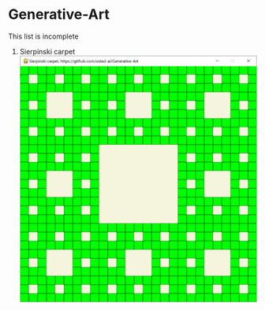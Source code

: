 # Generative-Art 
This list is incomplete
1) Sierpinski carpet
![Sierpinski carpet](Media/sierpinski-carpet.jpg)

